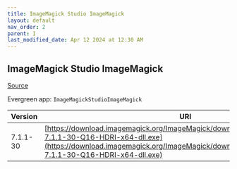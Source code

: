 ```yaml
---
title: ImageMagick Studio ImageMagick
layout: default
nav_order: 2
parent: I
last_modified_date: Apr 12 2024 at 12:30 AM
---
```


## ImageMagick Studio ImageMagick

[Source](https://imagemagick.org/)

Evergreen app: `ImageMagickStudioImageMagick`

| Version  | URI                                                                                                                                                                                                                  |
| -------- | -------------------------------------------------------------------------------------------------------------------------------------------------------------------------------------------------------------------- |
| 7.1.1-30 | [https://download.imagemagick.org/ImageMagick/download/binaries/ImageMagick-7.1.1-30-Q16-HDRI-x64-dll.exe](https://download.imagemagick.org/ImageMagick/download/binaries/ImageMagick-7.1.1-30-Q16-HDRI-x64-dll.exe) |
